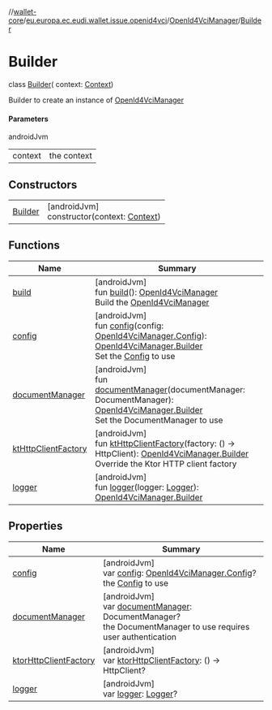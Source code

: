 //[wallet-core](../../../../index.md)/[eu.europa.ec.eudi.wallet.issue.openid4vci](../../index.md)/[OpenId4VciManager](../index.md)/[Builder](index.md)

# Builder

class [Builder](index.md)(
context: [Context](https://developer.android.com/reference/kotlin/android/content/Context.html))

Builder to create an instance of [OpenId4VciManager](../index.md)

#### Parameters

androidJvm

|         |             |
|---------|-------------|
| context | the context |

## Constructors

|                        |                                                                                                                              |
|------------------------|------------------------------------------------------------------------------------------------------------------------------|
| [Builder](-builder.md) | [androidJvm]<br>constructor(context: [Context](https://developer.android.com/reference/kotlin/android/content/Context.html)) |

## Functions

| Name                                             | Summary                                                                                                                                                                                 |
|--------------------------------------------------|-----------------------------------------------------------------------------------------------------------------------------------------------------------------------------------------|
| [build](build.md)                                | [androidJvm]<br>fun [build](build.md)(): [OpenId4VciManager](../index.md)<br>Build the [OpenId4VciManager](../index.md)                                                                 |
| [config](config.md)                              | [androidJvm]<br>fun [config](config.md)(config: [OpenId4VciManager.Config](../-config/index.md)): [OpenId4VciManager.Builder](index.md)<br>Set the [Config](../-config/index.md) to use |
| [documentManager](document-manager.md)           | [androidJvm]<br>fun [documentManager](document-manager.md)(documentManager: DocumentManager): [OpenId4VciManager.Builder](index.md)<br>Set the DocumentManager to use                   |
| [ktHttpClientFactory](kt-http-client-factory.md) | [androidJvm]<br>fun [ktHttpClientFactory](kt-http-client-factory.md)(factory: () -&gt; HttpClient): [OpenId4VciManager.Builder](index.md)<br>Override the Ktor HTTP client factory      |
| [logger](logger.md)                              | [androidJvm]<br>fun [logger](logger.md)(logger: [Logger](../../../eu.europa.ec.eudi.wallet.logging/-logger/index.md)): [OpenId4VciManager.Builder](index.md)                            |

## Properties

| Name                                                 | Summary                                                                                                                                 |
|------------------------------------------------------|-----------------------------------------------------------------------------------------------------------------------------------------|
| [config](config.md)                                  | [androidJvm]<br>var [config](config.md): [OpenId4VciManager.Config](../-config/index.md)?<br>the [Config](../-config/index.md) to use   |
| [documentManager](document-manager.md)               | [androidJvm]<br>var [documentManager](document-manager.md): DocumentManager?<br>the DocumentManager to use requires user authentication |
| [ktorHttpClientFactory](ktor-http-client-factory.md) | [androidJvm]<br>var [ktorHttpClientFactory](ktor-http-client-factory.md): () -&gt; HttpClient?                                          |
| [logger](logger.md)                                  | [androidJvm]<br>var [logger](logger.md): [Logger](../../../eu.europa.ec.eudi.wallet.logging/-logger/index.md)?                          |
